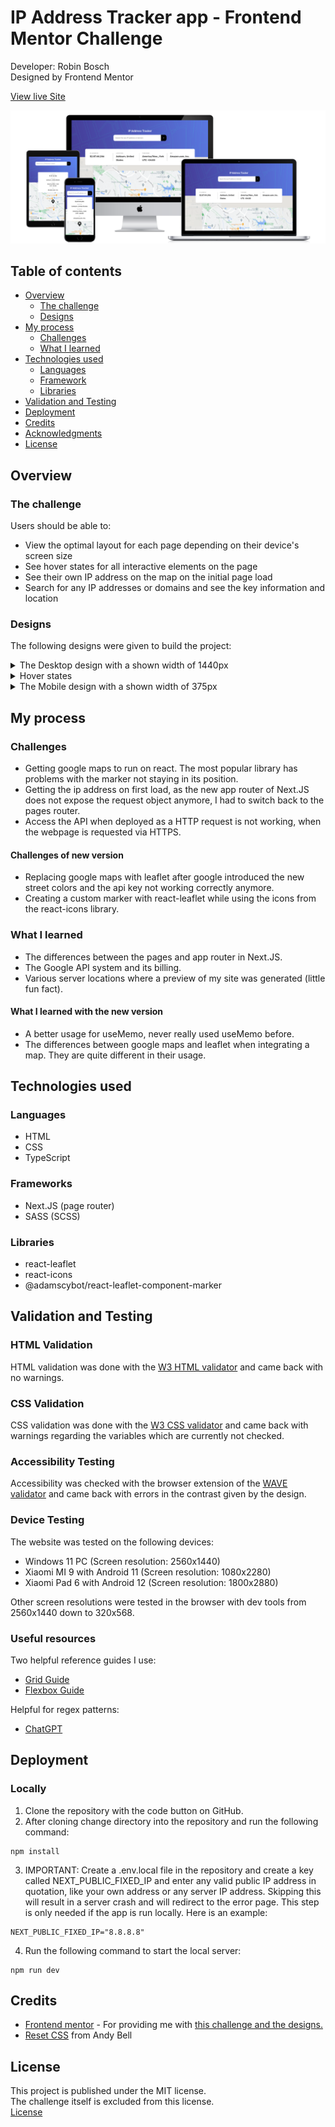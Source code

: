 # IP Address Tracker app - Frontend Mentor Challenge

Developer: Robin Bosch  
Designed by Frontend Mentor

[View live Site](https://ip-address-tracker-frontend-mentor.vercel.app/)  

![Mockup image](docs/mockup-preview.png)

## Table of contents

- [Overview](#overview)
    - [The challenge](#the-challenge)
    - [Designs](#designs)
- [My process](#my-process)
    - [Challenges](#challenges)
    - [What I learned](#what-i-learned)
- [Technologies used](#technologies-used)
    - [Languages](#languages)
    - [Framework](#framework)
    - [Libraries](#libraries)
- [Validation and Testing](#validation-and-testing)
- [Deployment](#deployment)
- [Credits](#author)
- [Acknowledgments](#acknowledgments)
- [License](#license)


## Overview

### The challenge

Users should be able to:

- View the optimal layout for each page depending on their device's screen size
- See hover states for all interactive elements on the page
- See their own IP address on the map on the initial page load
- Search for any IP addresses or domains and see the key information and location

### Designs

The following designs were given to build the project:  

<details>
<summary>The Desktop design with a shown width of 1440px</summary>

![](docs/desktop-design.jpg)
</details>

<details>
<summary>Hover states</summary>

![](docs/active-states.jpg)
</details>

<details>
<summary>The Mobile design with a shown width of 375px</summary>

![](docs/mobile-design.jpg)
</details>

## My process

### Challenges

- Getting google maps to run on react. The most popular library has problems with the marker not staying in its position. 
- Getting the ip address on first load, as the new app router of Next.JS does not expose the request object anymore, I had to switch back to the pages router.
- Access the API when deployed as a HTTP request is not working, when the webpage is requested via HTTPS.

#### Challenges of new version

- Replacing google maps with leaflet after google introduced the new street colors and the api key not working correctly anymore.
- Creating a custom marker with react-leaflet while using the icons from the react-icons library.

### What I learned

- The differences between the pages and app router in Next.JS.
- The Google API system and its billing.
- Various server locations where a preview of my site was generated (little fun fact).

#### What I learned with the new version

- A better usage for useMemo, never really used useMemo before.
- The differences between google maps and leaflet when integrating a map. They are quite different in their usage.

## Technologies used

### Languages

- HTML
- CSS
- TypeScript

### Frameworks

- Next.JS (page router)
- SASS (SCSS)

### Libraries

- react-leaflet
- react-icons
- @adamscybot/react-leaflet-component-marker

## Validation and Testing

### HTML Validation

HTML validation was done with the [W3 HTML validator](https://validator.w3.org/nu/) and came back with no warnings.

### CSS Validation

CSS validation was done with the [W3 CSS validator](https://jigsaw.w3.org/css-validator/) and came back with warnings regarding the variables which are currently not checked.

### Accessibility Testing

Accessibility was checked with the browser extension of the [WAVE validator](https://wave.webaim.org/) and came back with errors in the contrast given by the design.

### Device Testing

The website was tested on the following devices:

- Windows 11 PC (Screen resolution: 2560x1440)
- Xiaomi MI 9 with Android 11 (Screen resolution: 1080x2280)
- Xiaomi Pad 6 with Android 12 (Screen resolution: 1800x2880)

Other screen resolutions were tested in the browser with dev tools from 2560x1440 down to 320x568.

### Useful resources

Two helpful reference guides I use: 
- [Grid Guide](https://css-tricks.com/snippets/css/complete-guide-grid/)
- [Flexbox Guide](https://css-tricks.com/snippets/css/a-guide-to-flexbox/)

Helpful for regex patterns:
- [ChatGPT](https://chat.openai.com/)

## Deployment

### Locally

1. Clone the repository with the code button on GitHub.
2. After cloning change directory into the repository and run the following command:

```
npm install
```

3. IMPORTANT: Create a .env.local file in the repository and create a key called NEXT_PUBLIC_FIXED_IP and enter any valid public IP address in quotation, like your own address or any server IP address. Skipping this will result in a server crash and will redirect to the error page. This step is only needed if the app is run locally. Here is an example:

```
NEXT_PUBLIC_FIXED_IP="8.8.8.8"
```

4. Run the following command to start the local server:

```
npm run dev
```

## Credits

- [Frontend mentor](https://www.frontendmentor.io) - For providing me with [this challenge and the designs.](https://www.frontendmentor.io/challenges/ip-address-tracker-I8-0yYAH0) 
- [Reset CSS](https://andy-bell.co.uk/a-modern-css-reset/) from Andy Bell

## License

This project is published under the MIT license.  
The challenge itself is excluded from this license.  
[License](/LICENSE.txt)
